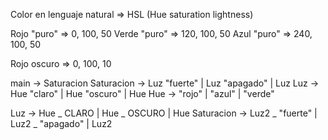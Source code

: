 Color en lenguaje natural => HSL
                            (Hue saturation lightness)

Rojo "puro" => 0, 100, 50
Verde "puro" => 120, 100, 50
Azul "puro" => 240, 100, 50

Rojo oscuro => 0, 100, 10

main -> Saturacion
Saturacion -> Luz "fuerte" | Luz "apagado" | Luz 
Luz -> Hue "claro" | Hue "oscuro" | Hue
Hue -> "rojo" | "azul" | "verde"

Luz -> Hue _ CLARO | Hue _ OSCURO | Hue
Saturacion -> Luz2 _ "fuerte" | Luz2 _ "apagado" | Luz2
